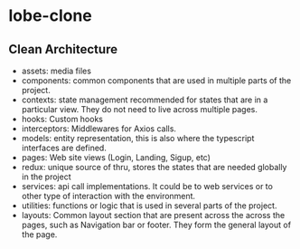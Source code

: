# lobe-clone

## Clean Architecture
- assets: media files
- components: common components that are used in multiple parts of the project.
- contexts: state management recommended for states that are in a particular view. They do not need to live across multiple pages.
- hooks: Custom hooks
- interceptors: Middlewares for Axios calls.
- models: entity representation, this is also where the typescript interfaces are defined.
- pages: Web site views (Login, Landing, Sigup, etc)
- redux: unique source of thru, stores the states that are needed globally in the project
- services: api call implementations. It could be to web services or to other type of interaction with the environment.
- utilities: functions or logic that is used in several parts of the project.
- layouts: Common layout section that are present across the across the pages, such as Navigation bar or footer. They form the general layout of the page.
